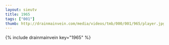 ```yaml
--- 
layout: sieutv
title: 1965
tags: ["001"]
thumb: http://drainmainvein.com/media/videos/tmb/000/001/965/player.jpg
---
```

{% include drainmainvein key="1965" %} 
